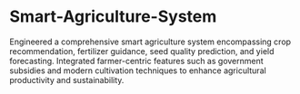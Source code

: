 # Smart-Agriculture-System

Engineered a comprehensive smart agriculture system encompassing crop recommendation, fertilizer guidance, seed quality prediction, and yield forecasting. Integrated farmer-centric features such as government subsidies and modern cultivation techniques to enhance agricultural productivity and sustainability.
